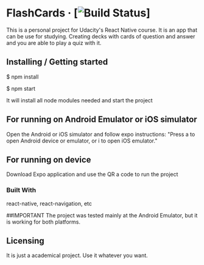 # FlashCards &middot; [![Build Status](https://img.shields.io/travis/npm/npm/latest.svg?style=flat-square)]

This is a personal project for Udacity's React Native course. It is an app that can be use for studying. Creating decks with cards of question and answer and you are able to play a quiz with it.

## Installing / Getting started

$ npm install

$ npm start

It will install all node modules needed and start the project

## For running on Android Emulator or iOS simulator

Open the Android or iOS simulator and follow expo instructions:
"Press a to open Android device or emulator, or i to open iOS emulator."

## For running on device

Download Expo application and use the QR a code to run the project

### Built With

react-native, react-navigation, etc

##IMPORTANT
The project was tested mainly at the Android Emulator, but it is working for both platforms.

## Licensing

It is just a academical project. Use it whatever you want.

